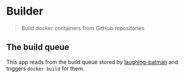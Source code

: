Builder
========

> Build docker containers from GitHub repositories

## The build queue

This app reads from the build queue stored by [laughing-batman](https://github.com/Softhouse/laughing-batman) and triggers `docker build` for them.
